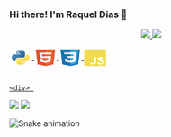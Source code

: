 ### Hi there! I'm Raquel Dias 👋

<!--
**rd-codes/rd-codes** is a ✨ _special_ ✨ repository because its `README.md` (this file) appears on your GitHub profile.

Here are some ideas to get you started:

- 🔭 I’m currently working on ...
- 🌱 I’m currently learning ...
- 👯 I’m looking to collaborate on ...
- 🤔 I’m looking for help with ...
- 💬 Ask me about ...
- 📫 How to reach me: ...
- 😄 Pronouns: ...
- ⚡ Fun fact: ...
-->

<div align="center">
  <a href="https://github.com/rd-codes">
  <img height="180em" src="https://github-readme-stats.vercel.app/api?username=rd-codes&show_icons=true&theme=dracula&include_all_commits=true&count_private=true"/>
  <img height="180em" src="https://github-readme-stats.vercel.app/api/top-langs/?username=rd-codes&layout=compact&langs_count=7&theme=dracula"/>
</div>
  
  <div style="display: inline_block"><br>
  <img align="center" alt="Raquel-Python" height="30" width="40" src="https://raw.githubusercontent.com/devicons/devicon/master/icons/python/python-original.svg">
  <img align="center" alt="Raquel-HTML" height="30" width="40" src="https://raw.githubusercontent.com/devicons/devicon/master/icons/html5/html5-original.svg">
  <img align="center" alt="Raquel-CSS" height="30" width="40" src="https://raw.githubusercontent.com/devicons/devicon/master/icons/css3/css3-original.svg">
  <img align="center" alt="Raquel-Js" height="30" width="40" src="https://raw.githubusercontent.com/devicons/devicon/master/icons/javascript/javascript-plain.svg">

  </div>
  
  ##
    
    <div> 
  <a href = "mailto:raqueldias.dev@gmail.com"><img src="https://img.shields.io/badge/-Gmail-%23333?style=for-the-badge&logo=gmail&logoColor=white" target="_blank"></a>
  <a href = "https://twitter.com/rdiascodes"><img src="https://img.shields.io/badge/Twitter-1DA1F2?style=for-the-badge&logo=twitter&logoColor=white" target="_blank"></a>    
      
<!--
  <a href="https://www.linkedin.com/in/" target="_blank"><img src="https://img.shields.io/badge/-LinkedIn-%230077B5?style=for-the-badge&logo=linkedin&logoColor=white" target="_blank"></a> 

-->
 
  ![Snake animation](https://github.com/rd-codes/rd-codes/blob/output/github-contribution-grid-snake.svg)
 
</div>
